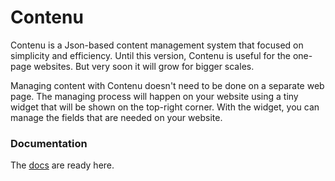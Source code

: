 # Contenu


Contenu is a Json-based content management system that focused on simplicity and efficiency. Until this version, Contenu is useful for the one-page websites. But very soon it will grow for bigger scales.


Managing content with Contenu doesn't need to be done on a separate web page. The managing process will happen on your website using a tiny widget that will be shown on the top-right corner. With the widget, you can manage the fields that are needed on your website.


### Documentation

The [docs](https://contenujs.github.io) are ready here.
